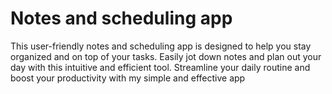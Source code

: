 # Notes and scheduling app

This user-friendly notes and scheduling app is designed to help you stay organized and on top of your tasks. Easily jot down notes and plan out your day with this intuitive and efficient tool. Streamline your daily routine and boost your productivity with my simple and effective app

